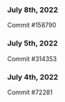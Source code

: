 ### July 8th, 2022

Commit #158790

### July 5th, 2022

Commit #314353


### July 4th, 2022

Commit #72281
